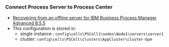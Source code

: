 ### Connect Process Server to Process Center
* [Recovering from an offline server for IBM Business Process Manager Advanced 8.5.5](https://www.ibm.com/developerworks/community/blogs/aimsupport/entry/offline_bpm_855?lang=en)
* This configuration is stored in:
  * single instance : `config\cells\PSCell1\nodes\Node1\servers\server1`
  * cluster: `config\cells\PSCell\clusters\AppCluster\cluster-bpm`
